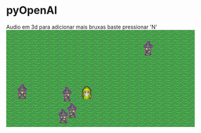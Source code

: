 # pyOpenAl
Audio em 3d
para adicionar mais bruxas baste pressionar 'N'
![primeiro exemplo](https://github.com/daviporto/pyOpenAl/blob/master/prints/primeiroExemplo.png?raw=true)
